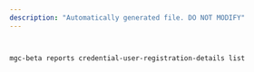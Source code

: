 ```yaml
---
description: "Automatically generated file. DO NOT MODIFY"
---
```


```bash


mgc-beta reports credential-user-registration-details list

```